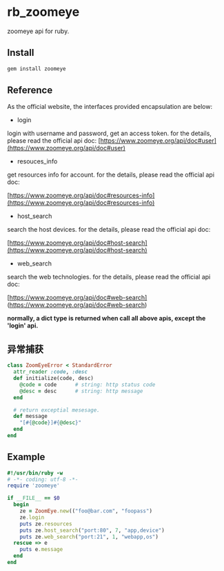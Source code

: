 # rb_zoomeye

zoomeye api for ruby.

## Install
``` bash
gem install zoomeye
```

## Reference

As the official website, the interfaces provided encapsulation are below:

+ login

login with username and password, get an access token. for the details, please read the official api doc:
[https://www.zoomeye.org/api/doc#user](https://www.zoomeye.org/api/doc#user)

+ resouces_info

get resources info for account. for the details, please read the official api doc:

[https://www.zoomeye.org/api/doc#resources-info](https://www.zoomeye.org/api/doc#resources-info)

+ host_search

search the host devices. for the details, please read the official api doc:

[https://www.zoomeye.org/api/doc#host-search](https://www.zoomeye.org/api/doc#host-search)


+ web_search

search the web technologies. for the details, please read the official api doc:

[https://www.zoomeye.org/api/doc#web-search] (https://www.zoomeye.org/api/doc#web-search)

**normally, a dict type is returned when call all above apis, except the 'login' api.**


## 异常捕获

``` ruby
class ZoomEyeError < StandardError
  attr_reader :code, :desc
  def initialize(code, desc)
    @code = code      # string: http status code
    @desc = desc      # string: http message
  end

  # return exceptial mesesage.
  def message
    "[#{@code}]#{@desc}"
  end
end

```

## Example

``` ruby
#!/usr/bin/ruby -w
# -*- coding: utf-8 -*-
require 'zoomeye'

if __FILE__ == $0
  begin
    ze = ZoomEye.new(("foo@bar.com", "foopass")
    ze.login
    puts ze.resources
    puts ze.host_search("port:80", 7, "app,device")
    puts ze.web_search("port:21", 1, "webapp,os")
  rescue => e
    puts e.message
  end
end
```
